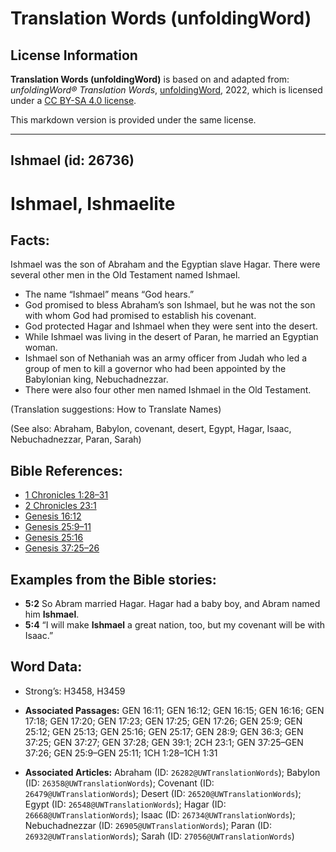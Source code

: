 # Translation Words (unfoldingWord)

## License Information

**Translation Words (unfoldingWord)** is based on and adapted from: _unfoldingWord® Translation Words_, [unfoldingWord](https://unfoldingword.org/utw), 2022, which is licensed under a [CC BY-SA 4.0 license](https://creativecommons.org/licenses/by-sa/4.0/legalcode.en).

This markdown version is provided under the same license.



--------------------------------

## Ishmael (id: 26736)

Ishmael, Ishmaelite
===================

Facts:
------

Ishmael was the son of Abraham and the Egyptian slave Hagar. There were several other men in the Old Testament named Ishmael.

* The name “Ishmael” means “God hears.”
* God promised to bless Abraham’s son Ishmael, but he was not the son with whom God had promised to establish his covenant.
* God protected Hagar and Ishmael when they were sent into the desert.
* While Ishmael was living in the desert of Paran, he married an Egyptian woman.
* Ishmael son of Nethaniah was an army officer from Judah who led a group of men to kill a governor who had been appointed by the Babylonian king, Nebuchadnezzar.
* There were also four other men named Ishmael in the Old Testament.

(Translation suggestions: How to Translate Names)

(See also: Abraham, Babylon, covenant, desert, Egypt, Hagar, Isaac, Nebuchadnezzar, Paran, Sarah)

Bible References:
-----------------

* [1 Chronicles 1:28–31](https://ref.ly/1Chr1:28-1Chr1:31)
* [2 Chronicles 23:1](https://ref.ly/2Chr23:1)
* [Genesis 16:12](https://ref.ly/Gen16:12)
* [Genesis 25:9–11](https://ref.ly/Gen25:9-Gen25:11)
* [Genesis 25:16](https://ref.ly/Gen25:16)
* [Genesis 37:25–26](https://ref.ly/Gen37:25-Gen37:26)

Examples from the Bible stories:
--------------------------------

* **5:2** So Abram married Hagar. Hagar had a baby boy, and Abram named him **Ishmael**.
* **5:4** “I will make **Ishmael** a great nation, too, but my covenant will be with Isaac.”

Word Data:
----------

* Strong’s: H3458, H3459

* **Associated Passages:** GEN 16:11; GEN 16:12; GEN 16:15; GEN 16:16; GEN 17:18; GEN 17:20; GEN 17:23; GEN 17:25; GEN 17:26; GEN 25:9; GEN 25:12; GEN 25:13; GEN 25:16; GEN 25:17; GEN 28:9; GEN 36:3; GEN 37:25; GEN 37:27; GEN 37:28; GEN 39:1; 2CH 23:1; GEN 37:25–GEN 37:26; GEN 25:9–GEN 25:11; 1CH 1:28–1CH 1:31
* **Associated Articles:** Abraham (ID: `26282@UWTranslationWords`); Babylon (ID: `26358@UWTranslationWords`); Covenant (ID: `26479@UWTranslationWords`); Desert (ID: `26520@UWTranslationWords`); Egypt (ID: `26548@UWTranslationWords`); Hagar (ID: `26668@UWTranslationWords`); Isaac (ID: `26734@UWTranslationWords`); Nebuchadnezzar (ID: `26905@UWTranslationWords`); Paran (ID: `26932@UWTranslationWords`); Sarah (ID: `27056@UWTranslationWords`)

